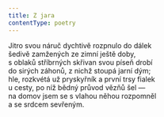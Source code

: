 ```yaml
---
title: Z jara
contentType: poetry
---
```


<section>

Jitro svou náruč dychtivě rozpnulo do dálek  
šedivě zamžených ze zimní ještě doby,  
s oblaků stříbrných skřivan svou píseň drobí  
do sirých záhonů, z nichž stoupá jarní dým;  
hle, rozkvétá už pryskyřník a první trsy fialek  
u cesty, po níž bědný průvod vězňů šel —  
na domov jsem se s vlahou něhou rozpomněl  
a se srdcem sevřeným.

</section>
